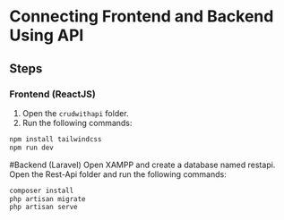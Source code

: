 # Connecting Frontend and Backend Using API

## Steps

### Frontend (ReactJS)

1. Open the `crudwithapi` folder.
2. Run the following commands:

```bash
npm install tailwindcss
npm run dev
```
#Backend (Laravel)
Open XAMPP and create a database named restapi.
Open the Rest-Api folder and run the following commands:

 
```bash
composer install
php artisan migrate
php artisan serve
```

